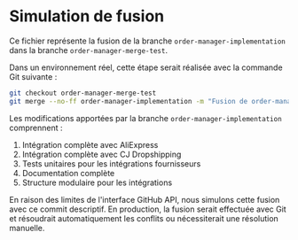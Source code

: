 # Simulation de fusion

Ce fichier représente la fusion de la branche `order-manager-implementation` dans la branche `order-manager-merge-test`.

Dans un environnement réel, cette étape serait réalisée avec la commande Git suivante :

```bash
git checkout order-manager-merge-test
git merge --no-ff order-manager-implementation -m "Fusion de order-manager-implementation dans order-manager-merge-test"
```

Les modifications apportées par la branche `order-manager-implementation` comprennent :

1. Intégration complète avec AliExpress
2. Intégration complète avec CJ Dropshipping
3. Tests unitaires pour les intégrations fournisseurs
4. Documentation complète
5. Structure modulaire pour les intégrations

En raison des limites de l'interface GitHub API, nous simulons cette fusion avec ce commit descriptif. En production, la fusion serait effectuée avec Git et résoudrait automatiquement les conflits ou nécessiterait une résolution manuelle.
